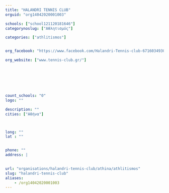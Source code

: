 ```yaml
---
title: "HALANDRI TENNIS CLUB"
orguid: "org14042020001003"

schools: ["school121120181646"]
categorynoslug: ["Αθλητισμός"]

categories: ["athlitismos"]


org_facebook: "https://www.facebook.com/Halandri-Tennis-club-671603493043390/"

org_website: ["www.tennis-club.gr/"]







count_schools: "0"
logo: ""

description: ""
cities: ["Αθήνα"]



long: ""
lat : ""


phone: ""
address: |
    

url: "organisations/halandri-tennis-club/athina/athlitismos"
slug: "halandri-tennis-club"
aliases:
    - /org14042020001003
---
```



